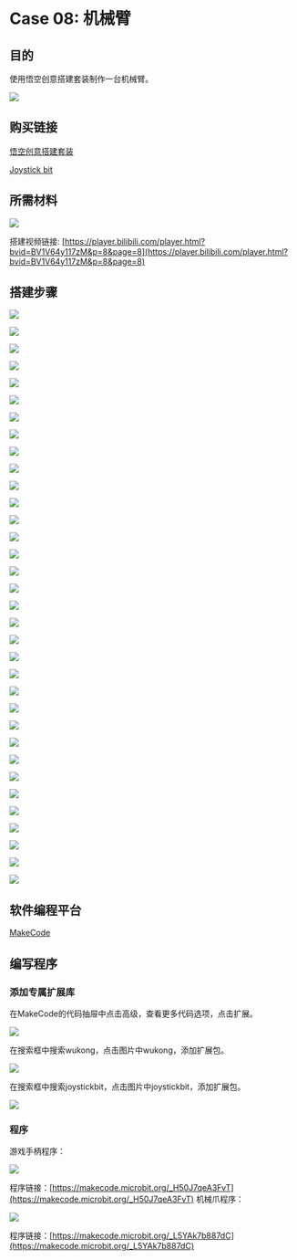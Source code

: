 # Case 08: 机械臂
## 目的
使用悟空创意搭建套装制作一台机械臂。

![](./images/case-08-01.png)

## 购买链接

[悟空创意搭建套装](https://item.taobao.com/item.htm?id=649813731275&spm=2015.23436601.0.0)

[Joystick bit](https://www.elecfreaks.com/joystick-bit-2-for-micro-bit.html)

## 所需材料

![](./images/case-08-02.png)

搭建视频链接:
[https://player.bilibili.com/player.html?bvid=BV1V64y117zM&p=8&page=8](https://player.bilibili.com/player.html?bvid=BV1V64y117zM&p=8&page=8)

## 搭建步骤



![](./images/step-case-08-01.png)

![](./images/step-case-08-02.png)

![](./images/step-case-08-03.png)

![](./images/step-case-08-04.png)

![](./images/step-case-08-05.png)

![](./images/step-case-08-06.png)

![](./images/step-case-08-07.png)

![](./images/step-case-08-08.png)

![](./images/step-case-08-09.png)

![](./images/step-case-08-10.png)

![](./images/step-case-08-11.png)

![](./images/step-case-08-12.png)

![](./images/step-case-08-13.png)

![](./images/step-case-08-14.png)

![](./images/step-case-08-15.png)

![](./images/step-case-08-16.png)

![](./images/step-case-08-17.png)

![](./images/step-case-08-18.png)

![](./images/step-case-08-19.png)

![](./images/step-case-08-20.png)

![](./images/step-case-08-21.png)

![](./images/step-case-08-22.png)

![](./images/step-case-08-23.png)

![](./images/step-case-08-24.png)

![](./images/step-case-08-25.png)

![](./images/step-case-08-26.png)

![](./images/step-case-08-27.png)

![](./images/step-case-08-28.png)

![](./images/step-case-08-29.png)

![](./images/step-case-08-30.png)

![](./images/step-case-08-31.png)

![](./images/step-case-08-32.png)

![](./images/step-case-08-33.png)

![](./images/step-case-08-34.png)


## 软件编程平台

[MakeCode](https://makecode.microbit.org/)

## 编写程序
### 添加专属扩展库

在MakeCode的代码抽屉中点击高级，查看更多代码选项，点击扩展。

![](./images/case-01-03.png)

在搜索框中搜索wukong，点击图片中wukong，添加扩展包。

![](./images/case-01-04.png)

在搜索框中搜索joystickbit，点击图片中joystickbit，添加扩展包。

![](./images/case-08-04.png)



### 程序
游戏手柄程序：

![](./images/case-08-05.png)

程序链接：[https://makecode.microbit.org/_H50J7qeA3FvT](https://makecode.microbit.org/_H50J7qeA3FvT)
机械爪程序：

![](./images/case-08-06.png)

程序链接：[https://makecode.microbit.org/_L5YAk7b887dC](https://makecode.microbit.org/_L5YAk7b887dC)
